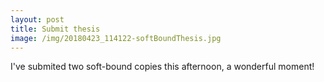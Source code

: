 ```yaml
---
layout: post
title: Submit thesis
image: /img/20180423_114122-softBoundThesis.jpg
---
```


I've submited two soft-bound copies this afternoon, a wonderful moment!
